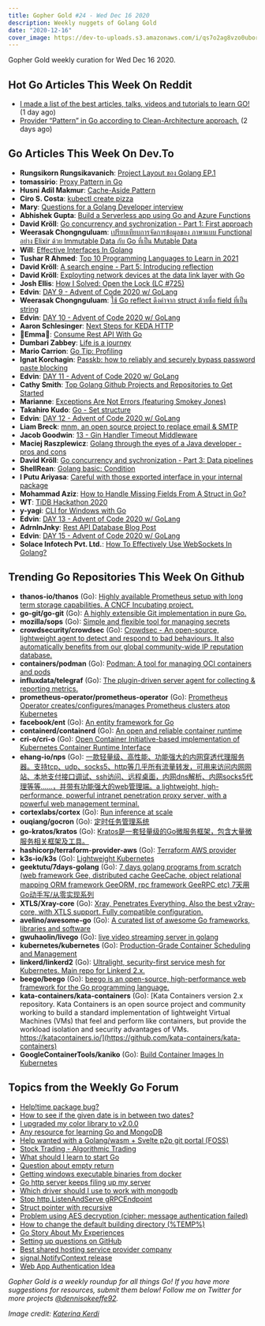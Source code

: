 ```yaml
---
title: Gopher Gold #24 - Wed Dec 16 2020
description: Weekly nuggets of Golang Gold
date: "2020-12-16"
cover_image: https://dev-to-uploads.s3.amazonaws.com/i/qs7o2ag8vzo0uborgc7v.png
---
```


Gopher Gold weekly curation for Wed Dec 16 2020.

## Hot Go Articles This Week On Reddit

- [I made a list of the best articles, talks, videos and tutorials to learn GO!](https://www.reddit.com/r/golang/comments/kd7r6s/i_made_a_list_of_the_best_articles_talks_videos/) (1 day ago)
- [Provider “Pattern” in Go according to Clean-Architecture approach.](https://www.reddit.com/r/golang/comments/kcgho0/provider_pattern_in_go_according_to/) (2 days ago)

## Go Articles This Week On Dev.To

- **Rungsikorn Rungsikavanich**: [Project Layout ของ Golang EP.1](https://dev.to/zapkub/project-layout-golang-ep-1-1gh3)
- **tomassirio**: [Proxy Pattern in Go](https://dev.to/tomassirio/proxy-pattern-in-go-4e1a)
- **Husni Adil Makmur**: [Cache-Aside Pattern](https://dev.to/husniadil/cache-aside-pattern-559f)
- **Ciro S. Costa**: [kubectl create pizza](https://dev.to/cirowrc/kubectl-create-pizza-4m0o)
- **Mary**: [Questions for a Golang Developer interview](https://dev.to/piperymary/questions-for-golang-developer-interview-11pp)
- **Abhishek Gupta**: [Build a Serverless app using Go and Azure Functions](https://dev.to/azure/build-a-serverless-app-using-go-and-azure-functions-2501)
- **David Kröll**: [Go concurrency and sychronization - Part 1: First approach](https://dev.to/davidkroell/go-concurrency-and-sychronization-part-1-first-approach-14l9)
- **Weerasak Chongnguluam**: [เปรียบเทียบการจัดการข้อมูลของ ภาษาแบบ Functional อย่าง Elixir ด้วย Immutable Data กับ Go ที่เป็น Mutable Data](https://dev.to/iporsut/functional-elixir-immutable-data-go-mutable-data-3f8o)
- **Will**: [Effective Interfaces In Golang](https://dev.to/willdoescode/effective-interfaces-in-golang-3l3n)
- **Tushar R Ahmed**: [Top 10 Programming Languages to Learn in 2021](https://dev.to/tusharhow/top-10-programming-languages-to-learn-in-2021-23ig)
- **David Kröll**: [A search engine - Part 5: Introducing reflection](https://dev.to/davidkroell/a-search-engine-part-5-introducing-reflection-1d9b)
- **David Kröll**: [Exployting network devices at the data link layer with Go](https://dev.to/davidkroell/exployting-network-devices-at-the-data-link-layer-with-go-44an)
- **Josh Ellis**: [How I Solved: Open the Lock (LC #725)](https://dev.to/imjoshellis/how-i-solved-open-the-lock-lc-725-3896)
- **Edvin**: [DAY 9 - Advent of Code 2020 w/ GoLang](https://dev.to/dizveloper/day-9-advent-of-code-2020-w-golang-5ec7)
- **Weerasak Chongnguluam**: [ใช้ Go reflect ดึงค่าจาก struct ด้วยชื่อ field ที่เป็น string](https://dev.to/iporsut/go-reflect-struct-field-string-59b4)
- **Edvin**: [DAY 10 - Advent of Code 2020 w/ GoLang](https://dev.to/dizveloper/day-10-advent-of-code-2020-w-golang-3327)
- **Aaron Schlesinger**: [Next Steps for KEDA HTTP](https://dev.to/arschles/next-steps-for-keda-http-5735)
- **💜Emma🌼**: [Consume Rest API With Go](https://dev.to/maymeow/consume-api-with-go-5c1e)
- **Dumbari Zabbey**: [Life is a journey](https://dev.to/dumbari_zabbey/life-is-a-journey-3ljj)
- **Mario Carrion**: [Go Tip: Profiling](https://dev.to/mariocarrion/go-tip-profiling-32e4)
- **Ignat Korchagin**: [Passkb: how to reliably and securely bypass password paste blocking](https://dev.to/ignatk/passkb-how-to-reliably-and-securely-bypass-password-paste-blocking-3oip)
- **Edvin**: [DAY 11 - Advent of Code 2020 w/ GoLang](https://dev.to/dizveloper/day-11-advent-of-code-2020-w-golang-39cp)
- **Cathy Smith**: [Top Golang Github Projects and Repositories to Get Started](https://dev.to/cathysmith/top-golang-github-projects-and-repositories-to-get-started-1p2d)
- **Marianne**: [Exceptions Are Not Errors (featuring Smokey Jones)](https://dev.to/bellmar/exceptions-are-not-errors-featuring-smokey-jones-2i8m)
- **Takahiro Kudo**: [Go - Set structure](https://dev.to/takakd/go-set-structure-1ga3)
- **Edvin**: [DAY 12 - Advent of Code 2020 w/ GoLang](https://dev.to/dizveloper/day-12-advent-of-code-2020-w-golang-4k32)
- **Liam Breck**: [mnm, an open source project to replace email & SMTP](https://dev.to/mnmnotmail/mnm-an-open-source-project-to-replace-email-smtp-461k)
- **Jacob Goodwin**: [13 - Gin Handler Timeout Middleware](https://dev.to/jacobsngoodwin/13-gin-handler-timeout-middleware-4bhg)
- **Maciej Raszplewicz**: [Golang through the eyes of a Java developer - pros and cons](https://dev.to/mraszplewicz/golang-through-the-eyes-of-a-java-developer-pros-and-cons-25o2)
- **David Kröll**: [Go concurrency and sychronization - Part 3: Data pipelines](https://dev.to/davidkroell/go-concurrency-and-sychronization-part-3-data-pipelines-43ke)
- **ShellRean**: [Golang basic: Condition](https://dev.to/shellrean/golang-basic-condition-24cm)
- **I Putu Ariyasa**: [Careful with those exported interface in your internal package](https://dev.to/rucciva/careful-with-those-exported-interface-in-your-internal-package-56ee)
- **Mohammad Aziz**: [How to Handle Missing Fields From A Struct in Go?](https://dev.to/iaziz786/how-to-handle-missing-fields-from-a-struct-in-go-40ag)
- **WT**: [TiDB Hackathon 2020](https://dev.to/wtliu/tidb-hackathon-2020-4ild)
- **y-yagi**: [CLI for Windows with Go](https://dev.to/yyagi/cli-for-windows-with-go-4k2g)
- **Edvin**: [DAY 13 - Advent of Code 2020 w/ GoLang](https://dev.to/dizveloper/day-13-advent-of-code-2020-w-golang-244o)
- **AdrnlnJnky**: [Rest API Database Blog Post](https://dev.to/adrnlnjnky/rest-api-database-blog-post-53dc)
- **Edvin**: [DAY 15 - Advent of Code 2020 w/ GoLang](https://dev.to/dizveloper/day-15-advent-of-code-2020-w-golang-jid)
- **Solace Infotech Pvt. Ltd.**: [How To Effectively Use WebSockets In Golang?](https://dev.to/ltdsolace/how-to-effectively-use-websockets-in-golang-4f82)

## Trending Go Repositories This Week On Github

- **thanos-io/thanos** (Go): [Highly available Prometheus setup with long term storage capabilities. A CNCF Incubating project.](https://github.com/thanos-io/thanos)
- **go-git/go-git** (Go): [A highly extensible Git implementation in pure Go.](https://github.com/go-git/go-git)
- **mozilla/sops** (Go): [Simple and flexible tool for managing secrets](https://github.com/mozilla/sops)
- **crowdsecurity/crowdsec** (Go): [Crowdsec - An open-source, lightweight agent to detect and respond to bad behaviours. It also automatically benefits from our global community-wide IP reputation database.](https://github.com/crowdsecurity/crowdsec)
- **containers/podman** (Go): [Podman: A tool for managing OCI containers and pods](https://github.com/containers/podman)
- **influxdata/telegraf** (Go): [The plugin-driven server agent for collecting & reporting metrics.](https://github.com/influxdata/telegraf)
- **prometheus-operator/prometheus-operator** (Go): [Prometheus Operator creates/configures/manages Prometheus clusters atop Kubernetes](https://github.com/prometheus-operator/prometheus-operator)
- **facebook/ent** (Go): [An entity framework for Go](https://github.com/facebook/ent)
- **containerd/containerd** (Go): [An open and reliable container runtime](https://github.com/containerd/containerd)
- **cri-o/cri-o** (Go): [Open Container Initiative-based implementation of Kubernetes Container Runtime Interface](https://github.com/cri-o/cri-o)
- **ehang-io/nps** (Go): [一款轻量级、高性能、功能强大的内网穿透代理服务器。支持tcp、udp、socks5、http等几乎所有流量转发，可用来访问内网网站、本地支付接口调试、ssh访问、远程桌面，内网dns解析、内网socks5代理等等……，并带有功能强大的web管理端。a lightweight, high-performance, powerful intranet penetration proxy server, with a powerful web management terminal.](https://github.com/ehang-io/nps)
- **cortexlabs/cortex** (Go): [Run inference at scale](https://github.com/cortexlabs/cortex)
- **ouqiang/gocron** (Go): [定时任务管理系统](https://github.com/ouqiang/gocron)
- **go-kratos/kratos** (Go): [Kratos是一套轻量级的Go微服务框架，包含大量微服务相关框架及工具。](https://github.com/go-kratos/kratos)
- **hashicorp/terraform-provider-aws** (Go): [Terraform AWS provider](https://github.com/hashicorp/terraform-provider-aws)
- **k3s-io/k3s** (Go): [Lightweight Kubernetes](https://github.com/k3s-io/k3s)
- **geektutu/7days-golang** (Go): [7 days golang programs from scratch (web framework Gee, distributed cache GeeCache, object relational mapping ORM framework GeeORM, rpc framework GeeRPC etc) 7天用Go动手写/从零实现系列](https://github.com/geektutu/7days-golang)
- **XTLS/Xray-core** (Go): [Xray, Penetrates Everything. Also the best v2ray-core, with XTLS support. Fully compatible configuration.](https://github.com/XTLS/Xray-core)
- **avelino/awesome-go** (Go): [A curated list of awesome Go frameworks, libraries and software](https://github.com/avelino/awesome-go)
- **gwuhaolin/livego** (Go): [live video streaming server in golang](https://github.com/gwuhaolin/livego)
- **kubernetes/kubernetes** (Go): [Production-Grade Container Scheduling and Management](https://github.com/kubernetes/kubernetes)
- **linkerd/linkerd2** (Go): [Ultralight, security-first service mesh for Kubernetes. Main repo for Linkerd 2.x.](https://github.com/linkerd/linkerd2)
- **beego/beego** (Go): [beego is an open-source, high-performance web framework for the Go programming language.](https://github.com/beego/beego)
- **kata-containers/kata-containers** (Go): [Kata Containers version 2.x repository. Kata Containers is an open source project and community working to build a standard implementation of lightweight Virtual Machines (VMs) that feel and perform like containers, but provide the workload isolation and security advantages of VMs. https://katacontainers.io/](https://github.com/kata-containers/kata-containers)
- **GoogleContainerTools/kaniko** (Go): [Build Container Images In Kubernetes](https://github.com/GoogleContainerTools/kaniko)

## Topics from the Weekly Go Forum

- [Help!time package bug?](https://forum.golangbridge.org/t/help-time-package-bug/21637)
- [How to see if the given date is in between two dates?](https://forum.golangbridge.org/t/how-to-see-if-the-given-date-is-in-between-two-dates/21673)
- [I upgraded my color library to v2.0.0](https://forum.golangbridge.org/t/i-upgraded-my-color-library-to-v2-0-0/21668)
- [Any resource for learning Go and MongoDB](https://forum.golangbridge.org/t/any-resource-for-learning-go-and-mongodb/21654)
- [Help wanted with a Golang/wasm + Svelte p2p git portal (FOSS)](https://forum.golangbridge.org/t/help-wanted-with-a-golang-wasm-svelte-p2p-git-portal-foss/21641)
- [Stock Trading - Algorithmic Trading](https://forum.golangbridge.org/t/stock-trading-algorithmic-trading/21642)
- [What should I learn to start Go](https://forum.golangbridge.org/t/what-should-i-learn-to-start-go/21675)
- [Question about empty return](https://forum.golangbridge.org/t/question-about-empty-return/21627)
- [Getting windows executable binaries from docker](https://forum.golangbridge.org/t/getting-windows-executable-binaries-from-docker/21628)
- [Go http server keeps filing up my server](https://forum.golangbridge.org/t/go-http-server-keeps-filing-up-my-server/21662)
- [Which driver should I use to work with mongodb](https://forum.golangbridge.org/t/which-driver-should-i-use-to-work-with-mongodb/21631)
- [Stop http.ListenAndServe gRPCEndpoint](https://forum.golangbridge.org/t/stop-http-listenandserve-grpcendpoint/21671)
- [Struct pointer with recursive](https://forum.golangbridge.org/t/struct-pointer-with-recursive/21632)
- [Problem using AES decryption (cipher: message authentication failed)](https://forum.golangbridge.org/t/problem-using-aes-decryption-cipher-message-authentication-failed/21645)
- [How to change the default building directory (%TEMP%)](https://forum.golangbridge.org/t/how-to-change-the-default-building-directory-temp/21680)
- [Go Story About My Experiences](https://forum.golangbridge.org/t/go-story-about-my-experiences/21669)
- [Setting up questions on GitHub](https://forum.golangbridge.org/t/setting-up-questions-on-github/21656)
- [Best shared hosting service provider company](https://forum.golangbridge.org/t/best-shared-hosting-service-provider-company/21650)
- [signal.NotifyContext release](https://forum.golangbridge.org/t/signal-notifycontext-release/21690)
- [Web App Authentication Idea](https://forum.golangbridge.org/t/web-app-authentication-idea/21693)

_Gopher Gold is a weekly roundup for all things Go! If you have more suggestions for resources, submit them below! Follow me on Twitter for more projects [@dennisokeeffe92](https://twitter.com/dennisokeeffe92)._

_Image credit: [Katerina Kerdi](https://unsplash.com/@katekerdi)_